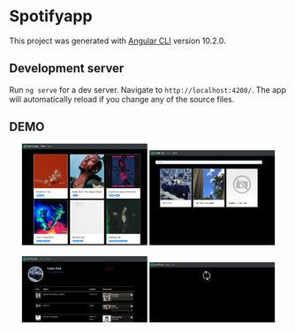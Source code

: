 # Spotifyapp

This project was generated with [Angular CLI](https://github.com/angular/angular-cli) version 10.2.0.

## Development server

Run `ng serve` for a dev server. Navigate to `http://localhost:4200/`. The app will automatically reload if you change any of the source files.

## DEMO


<div align="center"> 
     <img width="45%"  src="https://github.com/M4rcell/Angular-Spotify-app/blob/main/src/assets/demo/home.png" alt="About screen" title="About screen"</img> 
     <img width="45%"  src="https://github.com/M4rcell/Angular-Spotify-app/blob/main/src/assets/demo/search.png" alt="List screen" title="List screen"></img> 
</div> 

<br>

<div align="center"> 
     <img width="45%" src="https://github.com/M4rcell/Angular-Spotify-app/blob/main/src/assets/demo/artista.png" alt="artist screen" title="artist screen"> 
     <img width="45%" src="https://github.com/M4rcell/Angular-Spotify-app/blob/main/src/assets/demo/loading.png" alt="loading screen" title="loading screen"> 
</div> 
